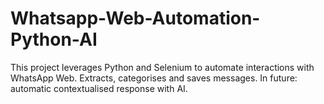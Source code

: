 # Whatsapp-Web-Automation-Python-AI
This project leverages Python and Selenium to automate interactions with WhatsApp Web. Extracts, categorises and saves messages. In future: automatic contextualised response with AI.
